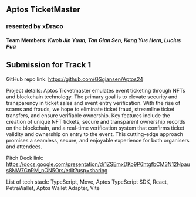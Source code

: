 ## **Aptos TicketMaster**
### resented by **xDraco**
#### Team Members: *Kwoh Jin Yuan, Tan Gian Sen, Kang Yue Hern, Lucius Pua*

## Submission for **Track 1**
GitHub repo link: 
https://github.com/GSgiansen/Aptos24

Project details:
Aptos Ticketmaster emulates event ticketing through NFTs and blockchain technology. The primary goal is to elevate security and transparency in ticket sales and event entry verification. With the rise of scams and frauds, we hope to eliminate ticket fraud, streamline ticket transfers, and ensure verifiable ownership. Key features include the creation of unique NFT tickets, secure and transparent ownership records on the blockchain, and a real-time verification system that confirms ticket validity and ownership on entry to the event. This cutting-edge approach promises a seamless, secure, and enjoyable experience for both organisers and attendees.

Pitch Deck link:
https://docs.google.com/presentation/d/1ZSEmxDKo9P6htgfbCM3N12Npaus8NW7GnRM_nON5Ors/edit?usp=sharing


List of tech stack:
TypeScript, Move, Aptos TypeScript SDK, React, PetraWallet, Aptos Wallet Adapter, Vite 

